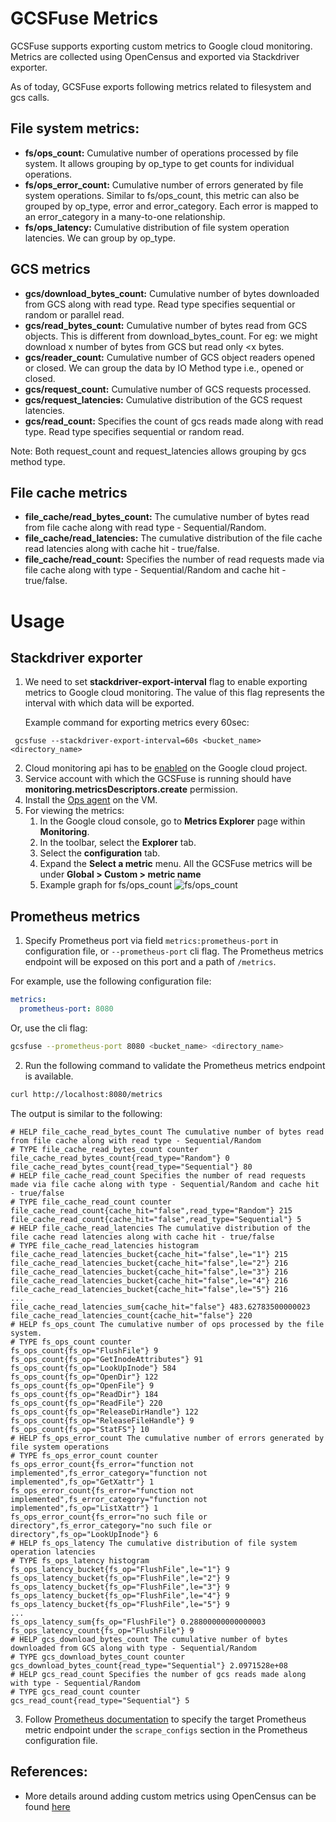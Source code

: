 

# GCSFuse Metrics
GCSFuse supports exporting custom metrics to Google cloud monitoring. 
Metrics are collected using OpenCensus and exported via Stackdriver exporter.

As of today, GCSFuse exports following metrics related to filesystem and
gcs calls.

## File system metrics:
* **fs/ops_count:** Cumulative number of operations processed by file system. It allows
grouping by op_type to get counts for individual operations. 
* **fs/ops_error_count:** Cumulative number of errors generated by file system operations.
Similar to fs/ops_count, this metric can also be grouped by op_type, error and error_category.
Each error is mapped to an error_category in a many-to-one relationship.
* **fs/ops_latency:** Cumulative distribution of file system operation latencies. We 
can group by op_type.

## GCS metrics
* **gcs/download_bytes_count:** Cumulative number of bytes downloaded from GCS along
with read type. Read type specifies sequential or random or parallel read.
* **gcs/read_bytes_count:** Cumulative number of bytes read from GCS objects. This
is different from download_bytes_count. For eg: we might download x number of
bytes from GCS but read only <x bytes.
* **gcs/reader_count:** Cumulative number of GCS object readers opened or closed. We 
can group the data by IO Method type i.e., opened or closed. 
* **gcs/request_count:** Cumulative number of GCS requests processed. 
* **gcs/request_latencies:** Cumulative distribution of the GCS request latencies. 
* **gcs/read_count:** Specifies the count of gcs reads made along with read type. 
Read type specifies sequential or random read.

Note: Both request_count and request_latencies allows grouping by gcs method type.

## File cache metrics
* **file_cache/read_bytes_count:** The cumulative number of bytes read from file 
cache along with read type - Sequential/Random.
* **file_cache/read_latencies:** The cumulative distribution of the file cache read 
latencies along with cache hit - true/false.
* **file_cache/read_count:** Specifies the number of read requests made via file cache 
along with type - Sequential/Random and cache hit - true/false.


# Usage

## Stackdriver exporter

1. We need to set **stackdriver-export-interval** flag to enable exporting metrics to 
Google cloud monitoring. The value of this flag represents the interval with 
which data will be exported.

   Example command for exporting metrics every 60sec:
```angular2html
 gcsfuse --stackdriver-export-interval=60s <bucket_name> <directory_name>
```
2. Cloud monitoring api has to be [enabled](https://cloud.google.com/monitoring/api/enable-api) 
on the Google cloud project.
3. Service account with which the GCSFuse is running should have 
**monitoring.metricsDescriptors.create** permission.
4. Install the [Ops agent](https://cloud.google.com/monitoring/agent/ops-agent/install-index) on the VM.
5. For viewing the metrics:
    1. In the Google cloud console, go to **Metrics Explorer** page within **Monitoring**.
    2. In the toolbar, select the **Explorer** tab.
    3. Select the **configuration** tab.
    4. Expand the **Select a metric** menu. All the GCSFuse metrics will be under
   **Global > Custom > metric name**
    5. Example graph for fs/ops_count
![fs/ops_count](https://user-images.githubusercontent.com/101323867/188802087-6423f4f1-2aa6-4501-8db6-3d1997986f68.png)

## Prometheus metrics

1. Specify Prometheus port via field `metrics:prometheus-port` in configuration file, or `--prometheus-port` cli flag. The Prometheus metrics endpoint will be exposed on this port and a path of `/metrics`.

For example, use the following configuration file:

```yaml
metrics:
  prometheus-port: 8080
```

Or, use the cli flag:

```bash
gcsfuse --prometheus-port 8080 <bucket_name> <directory_name>
```

2. Run the following command to validate the Prometheus metrics endpoint is available.

```bash
curl http://localhost:8080/metrics
```

The output is similar to the following:

```text
# HELP file_cache_read_bytes_count The cumulative number of bytes read from file cache along with read type - Sequential/Random
# TYPE file_cache_read_bytes_count counter
file_cache_read_bytes_count{read_type="Random"} 0
file_cache_read_bytes_count{read_type="Sequential"} 80
# HELP file_cache_read_count Specifies the number of read requests made via file cache along with type - Sequential/Random and cache hit - true/false
# TYPE file_cache_read_count counter
file_cache_read_count{cache_hit="false",read_type="Random"} 215
file_cache_read_count{cache_hit="false",read_type="Sequential"} 5
# HELP file_cache_read_latencies The cumulative distribution of the file cache read latencies along with cache hit - true/false
# TYPE file_cache_read_latencies histogram
file_cache_read_latencies_bucket{cache_hit="false",le="1"} 215
file_cache_read_latencies_bucket{cache_hit="false",le="2"} 216
file_cache_read_latencies_bucket{cache_hit="false",le="3"} 216
file_cache_read_latencies_bucket{cache_hit="false",le="4"} 216
file_cache_read_latencies_bucket{cache_hit="false",le="5"} 216
...
file_cache_read_latencies_sum{cache_hit="false"} 483.62783500000023
file_cache_read_latencies_count{cache_hit="false"} 220
# HELP fs_ops_count The cumulative number of ops processed by the file system.
# TYPE fs_ops_count counter
fs_ops_count{fs_op="FlushFile"} 9
fs_ops_count{fs_op="GetInodeAttributes"} 91
fs_ops_count{fs_op="LookUpInode"} 584
fs_ops_count{fs_op="OpenDir"} 122
fs_ops_count{fs_op="OpenFile"} 9
fs_ops_count{fs_op="ReadDir"} 184
fs_ops_count{fs_op="ReadFile"} 220
fs_ops_count{fs_op="ReleaseDirHandle"} 122
fs_ops_count{fs_op="ReleaseFileHandle"} 9
fs_ops_count{fs_op="StatFS"} 10
# HELP fs_ops_error_count The cumulative number of errors generated by file system operations
# TYPE fs_ops_error_count counter
fs_ops_error_count{fs_error="function not implemented",fs_error_category="function not implemented",fs_op="GetXattr"} 1
fs_ops_error_count{fs_error="function not implemented",fs_error_category="function not implemented",fs_op="ListXattr"} 1
fs_ops_error_count{fs_error="no such file or directory",fs_error_category="no such file or directory",fs_op="LookUpInode"} 6
# HELP fs_ops_latency The cumulative distribution of file system operation latencies
# TYPE fs_ops_latency histogram
fs_ops_latency_bucket{fs_op="FlushFile",le="1"} 9
fs_ops_latency_bucket{fs_op="FlushFile",le="2"} 9
fs_ops_latency_bucket{fs_op="FlushFile",le="3"} 9
fs_ops_latency_bucket{fs_op="FlushFile",le="4"} 9
fs_ops_latency_bucket{fs_op="FlushFile",le="5"} 9
...
fs_ops_latency_sum{fs_op="FlushFile"} 0.28800000000000003
fs_ops_latency_count{fs_op="FlushFile"} 9
# HELP gcs_download_bytes_count The cumulative number of bytes downloaded from GCS along with type - Sequential/Random
# TYPE gcs_download_bytes_count counter
gcs_download_bytes_count{read_type="Sequential"} 2.0971528e+08
# HELP gcs_read_count Specifies the number of gcs reads made along with type - Sequential/Random
# TYPE gcs_read_count counter
gcs_read_count{read_type="Sequential"} 5
```

3. Follow [Prometheus documentation](https://prometheus.io/docs/introduction/first_steps/#configuring-prometheus)
to specify the target Prometheus metric endpoint under the `scrape_configs` section in the Prometheus configuration file.

## References:
* More details around adding custom metrics using OpenCensus can be found [here](https://cloud.google.com/monitoring/custom-metrics/open-census)